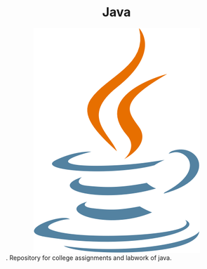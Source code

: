 <h1 align ="center">Java</h1>
<div style="text-align:center"><img src="java_logo.png" /></div>.
Repository for college assignments and labwork of  java.
